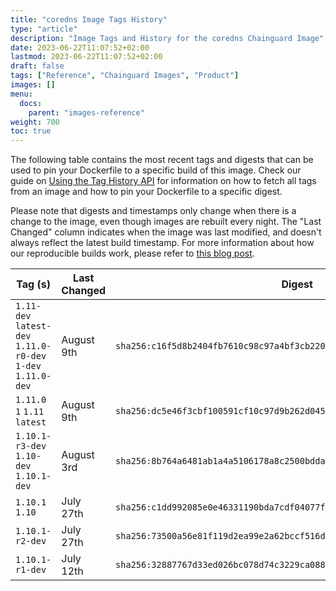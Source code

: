 ```yaml
---
title: "coredns Image Tags History"
type: "article"
description: "Image Tags and History for the coredns Chainguard Image"
date: 2023-06-22T11:07:52+02:00
lastmod: 2023-06-22T11:07:52+02:00
draft: false
tags: ["Reference", "Chainguard Images", "Product"]
images: []
menu:
  docs:
    parent: "images-reference"
weight: 700
toc: true
---
```


The following table contains the most recent tags and digests that can be used to pin your Dockerfile to a specific build of this image. Check our guide on [Using the Tag History API](/chainguard/chainguard-images/using-the-tag-history-api/) for information on how to fetch all tags from an image and how to pin your Dockerfile to a specific digest.

Please note that digests and timestamps only change when there is a change to the image, even though images are rebuilt every night. The "Last Changed" column indicates when the image was last modified, and doesn't always reflect the latest build timestamp. For more information about how our reproducible builds work, please refer to [this blog post](https://www.chainguard.dev/unchained/reproducing-chainguards-reproducible-image-builds).

| Tag (s)                                                       | Last Changed | Digest                                                                    |
|---------------------------------------------------------------|--------------|---------------------------------------------------------------------------|
|  `1.11-dev` `latest-dev` `1.11.0-r0-dev` `1-dev` `1.11.0-dev` | August 9th   | `sha256:c16f5d8b2404fb7610c98c97a4bf3cb22018b4b6a19a572175e1314867edbec7` |
|  `1.11.0` `1` `1.11` `latest`                                 | August 9th   | `sha256:dc5e46f3cbf100591cf10c97d9b262d04514b7312bda0a9c87e4ffbb6481fac7` |
|  `1.10.1-r3-dev` `1.10-dev` `1.10.1-dev`                      | August 3rd   | `sha256:8b764a6481ab1a4a5106178a8c2500bddaca716b4f26fc32d70a9aaee87cc978` |
|  `1.10.1` `1.10`                                              | July 27th    | `sha256:c1dd992085e0e46331190bda7cdf04077fa425ca4ad2e74718bf477794410a8a` |
|  `1.10.1-r2-dev`                                              | July 27th    | `sha256:73500a56e81f119d2ea99e2a62bccf516d351d0c7bea4b1af8493350d5c3b120` |
|  `1.10.1-r1-dev`                                              | July 12th    | `sha256:32887767d33ed026bc078d74c3229ca088f3a2882d53c09183fd870a944df9c5` |
